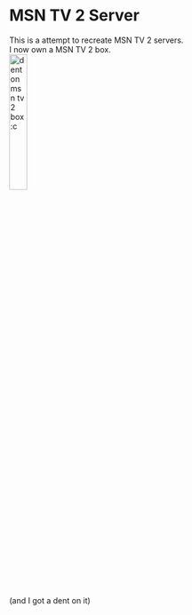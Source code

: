 # MSN TV 2 Server
This is a attempt to recreate MSN TV 2 servers. \
I now own a MSN TV 2 box. \
<img src="https://celerii.site/other/msntv2/IMG_5610.jpeg" width="25%" alt="dent on msn tv 2 box :c"> \
(and I got a dent on it)
